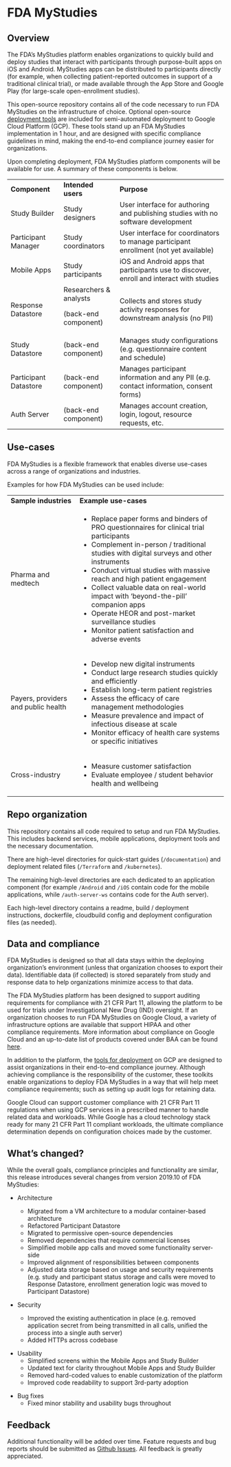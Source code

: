 # FDA MyStudies
## Overview

The FDA’s MyStudies platform enables organizations to quickly build and deploy studies that interact with participants through purpose-built apps on iOS and Android. MyStudies apps can be distributed to participants directly (for example, when collecting patient-reported outcomes in support of a traditional clinical trial), or made available through the App Store and Google Play (for large-scale open-enrollment studies).

This open-source repository contains all of the code necessary to run FDA MyStudies on the infrastructure of choice. Optional open-source [deployment tools](Terraform/README.md) are included for semi-automated deployment to Google Cloud Platform (GCP). These tools stand up an FDA MyStudies implementation in 1 hour, and are designed with specific compliance guidelines in mind, making the end-to-end compliance journey easier for organizations.

Upon completing deployment, FDA MyStudies platform components will be available for use. A summary of these components is below.<!-- – a detailed overview of the platform architecture can be found [here](documentation/architecture_overview.md).-->

<table>
  <tr>
   <td><strong>Component</strong>
   </td>
   <td><strong>Intended users</strong>
   </td>
   <td><strong>Purpose</strong>
   </td>
  </tr>
  <tr>
   <td>Study Builder
   </td>
   <td>Study designers
   </td>
   <td>User interface for authoring and publishing studies with no software development
   </td>
  </tr>
  <tr>
   <td>Participant Manager
   </td>
   <td>Study coordinators
   </td>
   <td>User interface for coordinators to manage participant enrollment (not yet available)
   </td>
  </tr>
  <tr>
   <td>Mobile Apps
   </td>
   <td>Study participants
   </td>
   <td>iOS and Android apps that participants use to discover, enroll and interact with studies
   </td>
  </tr>
  <tr>
   <td>Response Datastore
   </td>
   <td>Researchers & analysts
<p>
(back-end component)
   </td>
   <td>Collects and stores study activity responses for downstream analysis (no PII)
   </td>
  </tr>
  <tr>
   <td>Study Datastore
   </td>
   <td>(back-end component)
   </td>
   <td>Manages study configurations (e.g. questionnaire content and schedule)
   </td>
  </tr>
  <tr>
   <td>Participant Datastore
   </td>
   <td>(back-end component)
   </td>
   <td>Manages participant information and any PII (e.g. contact information, consent forms)
   </td>
  </tr>
  <tr>
   <td>Auth Server
   </td>
   <td>(back-end component)
   </td>
   <td>Manages account creation, login, logout, resource requests, etc.
   </td>
  </tr>
</table>

<!-- ![Platform Illustration](documentation/images/platform_illustration.png "Platform Illustration") -->

## Use-cases

FDA MyStudies is a flexible framework that enables diverse use-cases across a range of organizations and industries.

Examples for how FDA MyStudies can be used include: 

<table>
  <tr>
   <td><strong>Sample industries</strong>
   </td>
   <td>
    <strong>Example use-cases</strong>
   </td>
  </tr>
  <tr>
   <td>Pharma and medtech
   </td>
   <td><ul>

<li>Replace paper forms and binders of PRO questionnaires for clinical trial participants
<li>Complement in-person / traditional studies with digital surveys and other instruments
<li>Conduct virtual studies with massive reach and high patient engagement
<li>Collect valuable data on real-world impact with ‘beyond-the-pill’ companion apps
<li>Operate HEOR and post-market surveillance studies
<li>Monitor patient satisfaction and adverse events</li></ul>

   </td>
  </tr>
  <tr>
   <td>Payers, providers and public health
   </td>
   <td><ul>

<li>Develop new digital instruments
<li>Conduct large research studies quickly and efficiently
<li>Establish long-term patient registries
<li>Assess the efficacy of care management methodologies
<li>Measure prevalence and impact of infectious disease at scale
<li>Monitor efficacy of health care systems or specific initiatives</li></ul>

   </td>
  </tr>
  <tr>
   <td>Cross-industry
   </td>
   <td><ul>

<li>Measure customer satisfaction
<li>Evaluate employee / student behavior health and wellbeing</li></ul>

   </td>
  </tr>
</table>

## Repo organization

This repository contains all code required to setup and run FDA MyStudies. This includes backend services, mobile applications, deployment tools and the necessary documentation. 

There are high-level directories for quick-start guides (`/documentation`) and deployment related files (`/Terraform` and `/kubernetes`). 

The remaining high-level directories are each dedicated to an application component (for example `/Android` and `/iOS` contain code for the mobile applications, while `/auth-server-ws` contains code for the Auth server).

Each high-level directory contains a readme, build / deployment instructions, dockerfile, cloudbuild config and deployment configuration files (as needed).

## Data and compliance

FDA MyStudies is designed so that all data stays within the deploying organization’s environment (unless that organization chooses to export their data). Identifiable data (if collected) is stored separately from study and response data to help organizations minimize access to that data.

The FDA MyStudies platform has been designed to support auditing requirements for compliance with 21 CFR Part 11, allowing the platform to be used for trials under Investigational New Drug (IND) oversight. If an organization chooses to run FDA MyStudies on Google Cloud, a variety of infrastructure options are available that support HIPAA and other compliance requirements. More information about compliance on Google Cloud and an up-to-date list of products covered under BAA can be found [here](https://cloud.google.com/security/compliance/hipaa/).

In addition to the platform, the [tools for deployment](Terraform/README.md) on GCP are designed to assist organizations in their end-to-end compliance journey. Although achieving compliance is the responsibility of the customer, these toolkits enable organizations to deploy FDA MyStudies in a way that will help meet compliance requirements; such as setting up audit logs for retaining data. 

Google Cloud can support customer compliance with 21 CFR Part 11 regulations when using GCP services in a prescribed manner to handle related data and workloads. While Google has a cloud technology stack ready for many 21 CFR Part 11 compliant workloads, the ultimate compliance determination depends on configuration choices made by the customer.

## What’s changed?

While the overall goals, compliance principles and functionality are similar, this release introduces several changes from version 2019.10 of FDA MyStudies:

*   Architecture
    *   Migrated from a VM architecture to a modular container-based architecture
    *   Refactored Participant Datastore
    *   Migrated to permissive open-source dependencies
    *   Removed dependencies that require commercial licenses
    *   Simplified mobile app calls and moved some functionality server-side
    *   Improved alignment of responsibilities between components
    *   Adjusted data storage based on usage and security requirements (e.g. study and participant status storage and calls were moved to Response Datastore, enrollment generation logic was moved to Participant Datastore)
    
*   Security
    *   Improved the existing authentication in place (e.g. removed application secret from being transmitted in all calls, unified the process into a single auth server)
    *   Added HTTPs across codebase
<!--    *   Fixed potential cross site scripting vulnerabilities -->
    
*   Usability
    *   Simplified screens within the Mobile Apps and Study Builder
    *   Updated text for clarity throughout Mobile Apps and Study Builder
    *   Removed hard-coded values to enable customization of the platform 
    *   Improved code readability to support 3rd-party adoption
<!--    *   Added support for unit testing, linter and CI/CD -->
    
*   Bug fixes
    *   Fixed minor stability and usability bugs throughout

## Feedback

Additional functionality will be added over time. Feature requests and bug reports should be submitted as [Github Issues](https://github.com/GoogleCloudPlatform/fda-mystudies/issues). All feedback is greatly appreciated.
